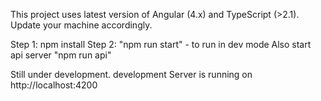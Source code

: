 This project uses latest version of Angular (4.x) and TypeScript (>2.1). Update your machine accordingly.

Step 1: npm install
Step 2: "npm run start" - to run in dev mode
Also start api server "npm run api"

Still under development.
development Server is running on http://localhost:4200 
